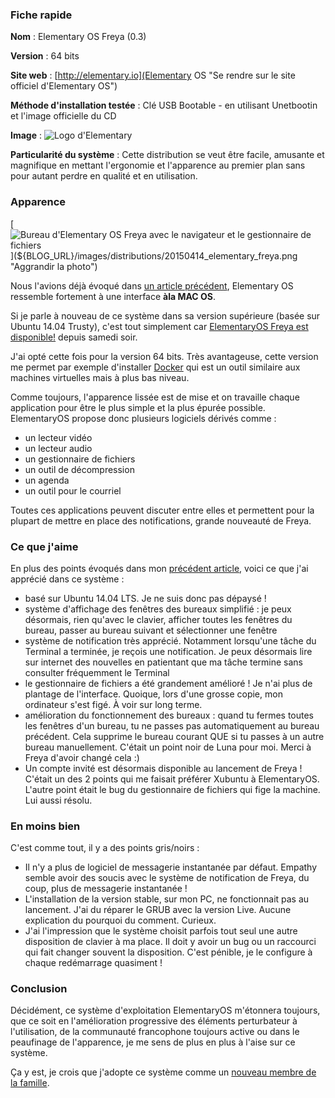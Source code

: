 ### Fiche rapide

**Nom** : Elementary OS Freya (0.3)

**Version** : 64 bits

**Site web** : [http://elementary.io](Elementary OS "Se rendre sur le site officiel d'Elementary OS")

**Méthode d'installation testée** : Clé USB Bootable - en utilisant Unetbootin et l'image officielle du CD

**Image** : ![Logo d'Elementary](${BLOG_URL}/images/logos/elementary.png "Logo d'Elementary")

**Particularité du système** : Cette distribution se veut être facile, amusante et magnifique en mettant l'ergonomie et l'apparence au premier plan sans pour autant perdre en qualité et en utilisation.

### Apparence

[![Bureau d'Elementary OS Freya avec le navigateur et le gestionnaire de fichiers](${BLOG_URL}/images/distributions/20150414_elementary_freya-490.png)](${BLOG_URL}/images/distributions/20150414_elementary_freya.png "Aggrandir la photo")

Nous l'avions déjà évoqué dans [un article précédent](${BLOG_URL}/${POSTDIR_NAME}/se_elementary_os_luna_0_2.html "Lire le précédent article sur Elementary OS Luna"), Elementary OS ressemble fortement à une interface **àla MAC OS**.

Si je parle à nouveau de ce système dans sa version supérieure (basée sur Ubuntu 14.04 Trusty), c'est tout simplement car [ElementaryOS Freya est disponible!](http://www.elementaryos-fr.org/elementaryos-freya-est-disponible/ "Lire l'article de la communauté francophone d'ElementaryOS") depuis samedi soir.

J'ai opté cette fois pour la version 64 bits. Très avantageuse, cette version me permet par exemple d'installer [Docker](http://docker.io "Se rendre sur le site officiel de Docker") qui est un outil similaire aux machines virtuelles mais à plus bas niveau.

Comme toujours, l'apparence lissée est de mise et on travaille chaque application pour être le plus simple et la plus épurée possible. ElementaryOS propose donc plusieurs logiciels dérivés comme : 

  * un lecteur vidéo
  * un lecteur audio
  * un gestionnaire de fichiers
  * un outil de décompression
  * un agenda
  * un outil pour le courriel

Toutes ces applications peuvent discuter entre elles et permettent pour la plupart de mettre en place des notifications, grande nouveauté de Freya.

### Ce que j'aime

En plus des points évoqués dans mon [précédent article](${BLOG_URL}/${POSTDIR_NAME}/se_elementary_os_luna_0_2.html "Lire le précédent article sur Elementary OS Luna"), voici ce que j'ai apprécié dans ce système : 

  * basé sur Ubuntu 14.04 LTS. Je ne suis donc pas dépaysé !
  * système d'affichage des fenêtres des bureaux simplifié : je peux désormais, rien qu'avec le clavier, afficher toutes les fenêtres du bureau, passer au bureau suivant et sélectionner une fenêtre
  * système de notification très apprécié. Notamment lorsqu'une tâche du Terminal a terminée, je reçois une notification. Je peux désormais lire sur internet des nouvelles en patientant que ma tâche termine sans consulter fréquemment le Terminal
  * le gestionnaire de fichiers a été grandement amélioré ! Je n'ai plus de plantage de l'interface. Quoique, lors d'une grosse copie, mon ordinateur s'est figé. À voir sur long terme.
  * amélioration du fonctionnement des bureaux : quand tu fermes toutes les fenêtres d'un bureau, tu ne passes pas automatiquement au bureau précédent. Cela supprime le bureau courant QUE si tu passes à un autre bureau manuellement. C'était un point noir de Luna pour moi. Merci à Freya d'avoir changé cela :)
  * Un compte invité est désormais disponible au lancement de Freya ! C'était un des 2 points qui me faisait préférer Xubuntu à ElementaryOS. L'autre point était le bug du gestionnaire de fichiers qui fige la machine. Lui aussi résolu.

### En moins bien

C'est comme tout, il y a des points gris/noirs : 

  * Il n'y a plus de logiciel de messagerie instantanée par défaut. Empathy semble avoir des soucis avec le système de notification de Freya, du coup, plus de messagerie instantanée !
  * L'installation de la version stable, sur mon PC, ne fonctionnait pas au lancement. J'ai du réparer le GRUB avec la version Live. Aucune explication du pourquoi du comment. Curieux.
  * J'ai l'impression que le système choisit parfois tout seul une autre disposition de clavier à ma place. Il doit y avoir un bug ou un raccourci qui fait changer souvent la disposition. C'est pénible, je le configure à chaque redémarrage quasiment !

### Conclusion

Décidément, ce système d'exploitation ElementaryOS m'étonnera toujours, que ce soit en l'amélioration progressive des éléments perturbateur à l'utilisation, de la communauté francophone toujours active ou dans le peaufinage de l'apparence, je me sens de plus en plus à l'aise sur ce système.

Ça y est, je crois que j'adopte ce système comme un [nouveau membre de la famille](http://www.psychologies.com/Famille/Relations-familiales/Parents/Articles-et-Dossiers/L-ordinateur-nouveau-membre-de-la-famille "L'ordinateur, nouveau membre de la famille").
